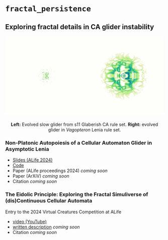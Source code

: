 # `fractal_persistence`
## Exploring fractal details in CA glider instability


<p align="center">
<img src="https://raw.githubusercontent.com/riveSunder/yuca_docs/master/assets/s11_slow_glider_vagopteron_glider.gif">
  <br><br><strong>Left:</strong> Evolved slow glider from s11 Glaberish CA rule set. <strong>Right:</strong> evolved glider in <em>Vagopteron</em> Lenia rule set. 
</p>

### Non-Platonic Autopoiesis of a Cellular Automaton Glider in Asymptotic Lenia
* [Slides (ALife 2024)](https://rivesunder.github.io/fractal_persistence/slide_000)
* [Code](https://github.com/rivesunder/fractal_persistence)
* Paper (ALife proceedings 2024) _coming soon_
* Paper (ArXiV) _coming soon_
* Citation _coming soon_

### The Eidolic Principle: Exploring the Fractal Simuliverse of (dis)Continuous Cellular Automata
Entry to the 2024 Virtual Creatures Competition at ALife
* [video (YouTube)](https://www.youtube.com/watch?v=pH1x-6FzmTo)
* [written description]() _coming soon_
* Citation _coming soon_
